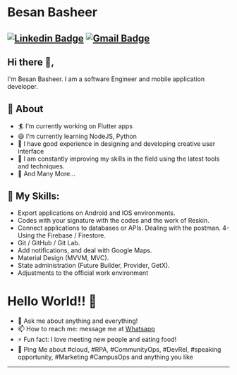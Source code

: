 # Besan Basheer
[![Linkedin Badge](https://img.shields.io/badge/-sakshamtaneja-blue?style=flat-square&logo=Linkedin&logoColor=white&link=https://www.linkedin.com/in/besan-alibasheer/)](https://www.linkedin.com/in/besan-alibasheer/)
[![Gmail Badge](https://img.shields.io/badge/-besan.basheer3@gmail.com-c14438?style=flat-square&logo=Gmail&logoColor=white&link=mailto:besan.basheer3@gmail.com)](mailto:besan.basheer3@gmail.com)
---

## Hi there 👋,           
I'm Besan Basheer.  I am a software Engineer and mobile application developer. 

## 🧐 About
- 🏄‍  I’m currently working on Flutter apps
- 😄  I’m currently learning NodeJS, Python
- 🔭 I have good experience in designing and developing creative user interface
- 🌱 I am constantly improving my skills in the field using the latest tools and techniques.
- 👯 And Many More...

## 🧐 My Skills:
- Export applications on Android and IOS environments.
- Codes with your signature with the codes and the work of Reskin.
- Connect applications to databases or APIs. Dealing with the postman. 4- Using the Firebase / Firestore.
- Git / GitHub / Git Lab.
- Add notifications, and deal with Google Maps.
- Material Design (MVVM, MVC).
- State administration (Future Builder, Provider, GetX).
- Adjustments to the
official work environment

# Hello World!! 🤔
- 💬 Ask me about anything and everything! 
- 📫 How to reach me: message me at [Whatsapp](https://wa.me/+972597786890)
- ⚡ Fun fact: I love meeting new people and eating food! 
- 💬 Ping Me about #cloud, #RPA, #CommunityOps, #DevRel, #speaking opportunity, #Marketing #CampusOps and anything you like
---
